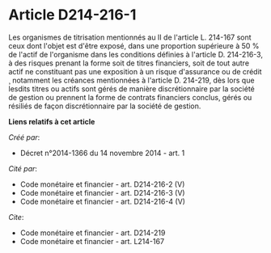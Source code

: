 # Article D214-216-1

Les organismes de titrisation mentionnés au II de l'article L. 214-167 sont ceux dont l'objet est d'être exposé, dans une
proportion supérieure à 50 % de l'actif de l'organisme dans les conditions définies à l'article D. 214-216-3, à des risques
prenant la forme soit de titres financiers, soit de tout autre actif ne constituant pas une exposition à un risque
d'assurance ou de crédit ¸ notamment les créances mentionnées à l'article D. 214-219, dès lors que lesdits titres ou actifs
sont gérés de manière discrétionnaire par la société de gestion ou prennent la forme de contrats financiers conclus, gérés ou
résiliés de façon discrétionnaire par la société de gestion.

**Liens relatifs à cet article**

_Créé par_:

  - Décret n°2014-1366 du 14 novembre 2014 - art. 1

_Cité par_:

  - Code monétaire et financier - art. D214-216-2 (V)
  - Code monétaire et financier - art. D214-216-3 (V)
  - Code monétaire et financier - art. D214-216-4 (V)

_Cite_:

  - Code monétaire et financier - art. D214-219
  - Code monétaire et financier - art. L214-167
